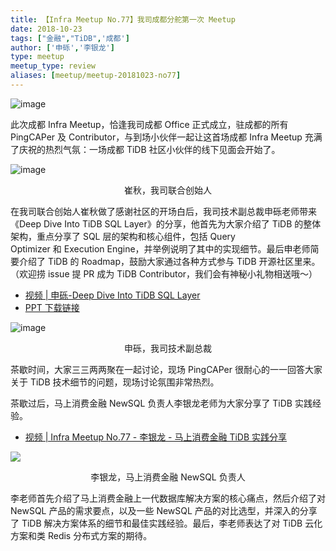 ```yaml
---
title: 【Infra Meetup No.77】我司成都分舵第一次 Meetup 
date: 2018-10-23
tags: ["金融","TiDB",'成都']
author: ['申砾','李银龙']
type: meetup
meetup_type: review
aliases: [meetup/meetup-20181023-no77]
---
```



![image](http://upload-images.jianshu.io/upload_images/542677-7ecf68505403cf04?imageMogr2/auto-orient/strip%7CimageView2/2/w/1240)

此次成都 Infra Meetup，恰逢我司成都 Office 正式成立，驻成都的所有 PingCAPer 及 Contributor，与到场小伙伴一起让这首场成都 Infra Meetup 充满了庆祝的热烈气氛：一场成都 TiDB 社区小伙伴的线下见面会开始了。

![image](http://upload-images.jianshu.io/upload_images/542677-34665522f80824b1?imageMogr2/auto-orient/strip%7CimageView2/2/w/1240)

<center>崔秋，我司联合创始人</center>

在我司联合创始人崔秋做了感谢社区的开场白后，我司技术副总裁申砾老师带来《Deep Dive Into TiDB SQL Layer》的分享，他首先为大家介绍了 TiDB 的整体架构，重点分享了 SQL 层的架构和核心组件，包括 Query Optimizer 和 Execution Engine，并举例说明了其中的实现细节。最后申老师简要介绍了 TiDB 的 Roadmap，鼓励大家通过各种方式参与 TiDB 开源社区里来。（欢迎捞 issue 提 PR 成为 TiDB Contributor，我们会有神秘小礼物相送哦～）


- [视频 | 申砾-Deep Dive Into TiDB SQL Layer](https://www.bilibili.com/video/av37990086/?p=1)
- [PPT 下载链接](https://eyun.baidu.com/s/3c3MyJhI)


![image](http://upload-images.jianshu.io/upload_images/542677-a5b8aafe78ed63c4?imageMogr2/auto-orient/strip%7CimageView2/2/w/1240)

<center>申砾，我司技术副总裁</center>


茶歇时间，大家三三两两聚在一起讨论，现场 PingCAPer 很耐心的一一回答大家关于 TiDB 技术细节的问题，现场讨论氛围非常热烈。

茶歇过后，马上消费金融 NewSQL 负责人李银龙老师为大家分享了 TiDB 实践经验。

- [视频 | Infra Meetup No.77 - 李银龙 - 马上消费金融 TiDB 实践分享](https://www.bilibili.com/video/av37990086/?p=2)

![](http://upload-images.jianshu.io/upload_images/542677-18f2ae06bcd30712?imageMogr2/auto-orient/strip%7CimageView2/2/w/1240)

<center>李银龙，马上消费金融 NewSQL 负责人</center>


李老师首先介绍了马上消费金融上一代数据库解决方案的核心痛点，然后介绍了对 NewSQL 产品的需求要点，以及一些 NewSQL 产品的对比选型，并深入的分享了 TiDB 解决方案体系的细节和最佳实践经验。最后，李老师表达了对 TiDB 云化方案和类 Redis 分布式方案的期待。
